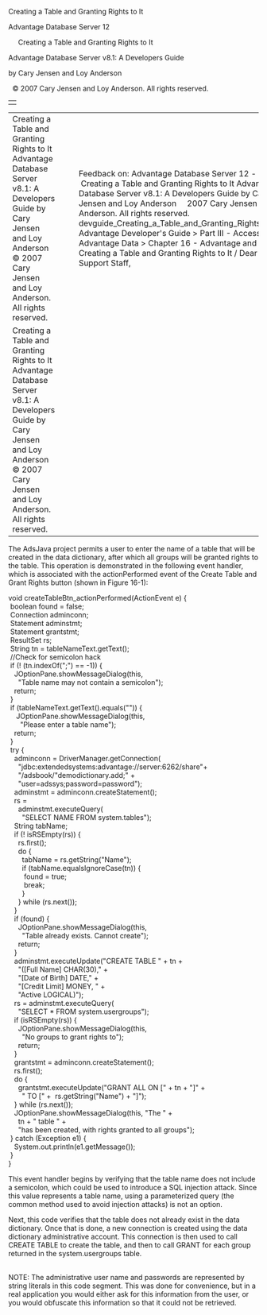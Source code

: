 Creating a Table and Granting Rights to It




Advantage Database Server 12  

     Creating a Table and Granting Rights to It

Advantage Database Server v8.1: A Developers Guide

by Cary Jensen and Loy Anderson

  © 2007 Cary Jensen and Loy Anderson. All rights reserved.

|  |
| --- |
|  |

|  |  |  |  |  |
| --- | --- | --- | --- | --- |
| Creating a Table and Granting Rights to It  Advantage Database Server v8.1: A Developers Guide  by Cary Jensen and Loy Anderson    © 2007 Cary Jensen and Loy Anderson. All rights reserved. |  |  | Feedback on: Advantage Database Server 12 -      Creating a Table and Granting Rights to It Advantage Database Server v8.1: A Developers Guide by Cary Jensen and Loy Anderson     2007 Cary Jensen and Loy Anderson. All rights reserved. devguide\_Creating\_a\_Table\_and\_Granting\_Rights\_to\_It\_1 Advantage Developer's Guide > Part III - Accessing Advantage Data > Chapter 16 - Advantage and Java > Creating a Table and Granting Rights to It / Dear Support Staff, |  |
| Creating a Table and Granting Rights to It  Advantage Database Server v8.1: A Developers Guide  by Cary Jensen and Loy Anderson    © 2007 Cary Jensen and Loy Anderson. All rights reserved. |  |  |  |  |

The AdsJava project permits a user to enter the name of a table that will be created in the data dictionary, after which all groups will be granted rights to the table. This operation is demonstrated in the following event handler, which is associated with the actionPerformed event of the Create Table and Grant Rights button (shown in Figure 16-1):

void createTableBtn\_actionPerformed(ActionEvent e) {  
  boolean found = false;  
  Connection adminconn;  
  Statement adminstmt;  
  Statement grantstmt;  
  ResultSet rs;  
  String tn = tableNameText.getText();  
  //Check for semicolon hack  
  if (! (tn.indexOf(";") == -1)) {  
    JOptionPane.showMessageDialog(this,  
      "Table name may not contain a semicolon");  
    return;  
  }  
  if (tableNameText.getText().equals("")) {  
     JOptionPane.showMessageDialog(this,  
       "Please enter a table name");  
    return;  
  }  
  try {  
    adminconn = DriverManager.getConnection(  
      "jdbc:extendedsystems:advantage://server:6262/share"+  
      "/adsbook/"demodictionary.add;" +  
      "user=adssys;password=password");  
    adminstmt = adminconn.createStatement();  
    rs =  
      adminstmt.executeQuery(  
        "SELECT NAME FROM system.tables");  
    String tabName;  
    if (! isRSEmpty(rs)) {  
      rs.first();  
      do {  
        tabName = rs.getString("Name");  
        if (tabName.equalsIgnoreCase(tn)) {  
         found = true;  
         break;  
        }  
      } while (rs.next());  
    }  
    if (found) {  
      JOptionPane.showMessageDialog(this,  
        "Table already exists. Cannot create");  
      return;  
    }  
    adminstmt.executeUpdate("CREATE TABLE " + tn +  
      "([Full Name] CHAR(30)," +  
      "[Date of Birth] DATE," +  
      "[Credit Limit] MONEY, " +  
      "Active LOGICAL)");  
    rs = adminstmt.executeQuery(  
      "SELECT \* FROM system.usergroups");  
    if (isRSEmpty(rs)) {  
      JOptionPane.showMessageDialog(this,  
        "No groups to grant rights to");  
      return;  
    }  
    grantstmt = adminconn.createStatement();  
    rs.first();  
    do {  
      grantstmt.executeUpdate("GRANT ALL ON [" + tn + "]" +  
        " TO [" +  rs.getString("Name") + "]");  
    } while (rs.next());  
    JOptionPane.showMessageDialog(this, "The " +   
      tn + " table " +  
      "has been created, with rights granted to all groups");  
  } catch (Exception e1) {  
    System.out.println(e1.getMessage());  
  }  
}

This event handler begins by verifying that the table name does not include a semicolon, which could be used to introduce a SQL injection attack. Since this value represents a table name, using a parameterized query (the common method used to avoid injection attacks) is not an option.

Next, this code verifies that the table does not already exist in the data dictionary. Once that is done, a new connection is created using the data dictionary administrative account. This connection is then used to call CREATE TABLE to create the table, and then to call GRANT for each group returned in the system.usergroups table.

   
NOTE: The administrative user name and passwords are represented by string literals in this code segment. This was done for convenience, but in a real application you would either ask for this information from the user, or you would obfuscate this information so that it could not be retrieved.